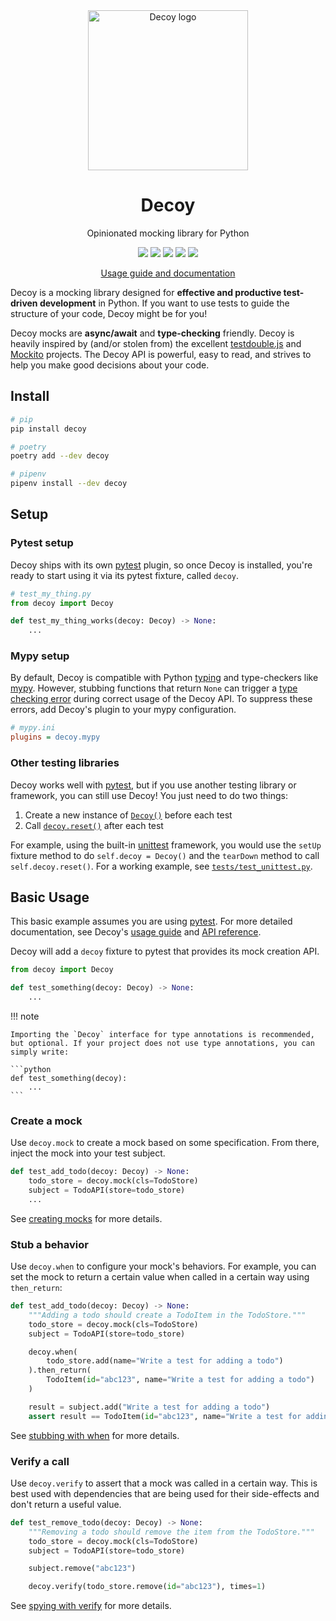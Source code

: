 <div align="center">
    <img alt="Decoy logo" src="https://mike.cousins.io/decoy/img/decoy.png" width="256px">
    <h1 class="decoy-title">Decoy</h1>
    <p>Opinionated mocking library for Python</p>
    <p>
        <a title="CI Status" href="https://github.com/mcous/decoy/actions">
        <img src="https://img.shields.io/github/actions/workflow/status/mcous/decoy/ci.yml?branch=main&style=flat-square"></a>
        <a title="Code Coverage" href="https://app.codecov.io/gh/mcous/decoy/"><img src="https://img.shields.io/codecov/c/github/mcous/decoy?style=flat-square"></a>
        <a title="License" href="https://github.com/mcous/decoy/blob/main/LICENSE"><img src="https://img.shields.io/github/license/mcous/decoy?style=flat-square"></a>
        <a title="PyPI Version"href="https://pypi.org/project/decoy/"><img src="https://img.shields.io/pypi/v/decoy?style=flat-square"></a>
        <a title="Supported Python Versions" href="https://pypi.org/project/decoy/"><img src="https://img.shields.io/pypi/pyversions/decoy?style=flat-square"></a>
    </p>
    <p>
        <a href="https://mike.cousins.io/decoy/" class="decoy-hidden">Usage guide and documentation</a>
    </p>
</div>

Decoy is a mocking library designed for **effective and productive test-driven development** in Python. If you want to use tests to guide the structure of your code, Decoy might be for you!

Decoy mocks are **async/await** and **type-checking** friendly. Decoy is heavily inspired by (and/or stolen from) the excellent [testdouble.js][] and [Mockito][] projects. The Decoy API is powerful, easy to read, and strives to help you make good decisions about your code.

## Install

```bash
# pip
pip install decoy

# poetry
poetry add --dev decoy

# pipenv
pipenv install --dev decoy
```

## Setup

### Pytest setup

Decoy ships with its own [pytest][] plugin, so once Decoy is installed, you're ready to start using it via its pytest fixture, called `decoy`.

```python
# test_my_thing.py
from decoy import Decoy

def test_my_thing_works(decoy: Decoy) -> None:
    ...
```

### Mypy setup

By default, Decoy is compatible with Python [typing][] and type-checkers like [mypy][]. However, stubbing functions that return `None` can trigger a [type checking error](https://mypy.readthedocs.io/en/stable/error_code_list.html#check-that-called-function-returns-a-value-func-returns-value) during correct usage of the Decoy API. To suppress these errors, add Decoy's plugin to your mypy configuration.

```ini
# mypy.ini
plugins = decoy.mypy
```

### Other testing libraries

Decoy works well with [pytest][], but if you use another testing library or framework, you can still use Decoy! You just need to do two things:

1. Create a new instance of [`Decoy()`](https://mike.cousins.io/decoy/api/#decoy.Decoy) before each test
2. Call [`decoy.reset()`](https://mike.cousins.io/decoy/api/#decoy.Decoy.reset) after each test

For example, using the built-in [unittest][] framework, you would use the `setUp` fixture method to do `self.decoy = Decoy()` and the `tearDown` method to call `self.decoy.reset()`. For a working example, see [`tests/test_unittest.py`](https://github.com/mcous/decoy/blob/main/tests/test_unittest.py).

## Basic Usage

This basic example assumes you are using [pytest][]. For more detailed documentation, see Decoy's [usage guide][] and [API reference][].

Decoy will add a `decoy` fixture to pytest that provides its mock creation API.

```python
from decoy import Decoy

def test_something(decoy: Decoy) -> None:
    ...
```

!!! note

    Importing the `Decoy` interface for type annotations is recommended, but optional. If your project does not use type annotations, you can simply write:

    ```python
    def test_something(decoy):
        ...
    ```

### Create a mock

Use `decoy.mock` to create a mock based on some specification. From there, inject the mock into your test subject.

```python
def test_add_todo(decoy: Decoy) -> None:
    todo_store = decoy.mock(cls=TodoStore)
    subject = TodoAPI(store=todo_store)
    ...
```

See [creating mocks][] for more details.

### Stub a behavior

Use `decoy.when` to configure your mock's behaviors. For example, you can set the mock to return a certain value when called in a certain way using `then_return`:

```python
def test_add_todo(decoy: Decoy) -> None:
    """Adding a todo should create a TodoItem in the TodoStore."""
    todo_store = decoy.mock(cls=TodoStore)
    subject = TodoAPI(store=todo_store)

    decoy.when(
        todo_store.add(name="Write a test for adding a todo")
    ).then_return(
        TodoItem(id="abc123", name="Write a test for adding a todo")
    )

    result = subject.add("Write a test for adding a todo")
    assert result == TodoItem(id="abc123", name="Write a test for adding a todo")
```

See [stubbing with when][] for more details.

### Verify a call

Use `decoy.verify` to assert that a mock was called in a certain way. This is best used with dependencies that are being used for their side-effects and don't return a useful value.

```python
def test_remove_todo(decoy: Decoy) -> None:
    """Removing a todo should remove the item from the TodoStore."""
    todo_store = decoy.mock(cls=TodoStore)
    subject = TodoAPI(store=todo_store)

    subject.remove("abc123")

    decoy.verify(todo_store.remove(id="abc123"), times=1)
```

See [spying with verify][] for more details.

[testdouble.js]: https://github.com/testdouble/testdouble.js
[mockito]: https://site.mockito.org/
[pytest]: https://docs.pytest.org/
[unittest]: https://docs.python.org/3/library/unittest.html
[typing]: https://docs.python.org/3/library/typing.html
[mypy]: https://mypy.readthedocs.io/
[api reference]: https://mike.cousins.io/decoy/api/
[usage guide]: https://mike.cousins.io/decoy/usage/create/
[creating mocks]: https://mike.cousins.io/decoy/usage/create/
[stubbing with when]: https://mike.cousins.io/decoy/usage/when/
[spying with verify]: https://mike.cousins.io/decoy/usage/verify/
